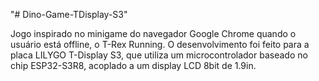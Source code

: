 "# Dino-Game-TDisplay-S3" 

  Jogo inspirado no minigame do navegador Google Chrome quando o usuário está offline, o T-Rex Running.
  O desenvolvimento foi feito para a placa LILYGO T-Display S3, que utiliza um microcontrolador baseado no chip
 ESP32-S3R8, acoplado a um display LCD 8bit de 1.9in.
